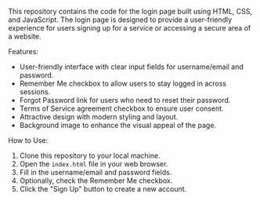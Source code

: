 This repository contains the code for the login page built using HTML, CSS, and JavaScript. The login page is designed to provide a user-friendly experience for users signing up for a service or accessing a secure area of a website.

Features:

- User-friendly interface with clear input fields for username/email and password.
- Remember Me checkbox to allow users to stay logged in across sessions.
- Forgot Password link for users who need to reset their password.
- Terms of Service agreement checkbox to ensure user consent.
- Attractive design with modern styling and layout.
- Background image to enhance the visual appeal of the page.

How to Use:

1. Clone this repository to your local machine.
2. Open the `index.html` file in your web browser.
3. Fill in the username/email and password fields.
4. Optionally, check the Remember Me checkbox.
5. Click the "Sign Up" button to create a new account.
